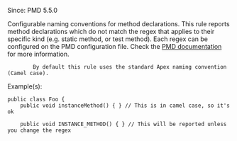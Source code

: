 Since: PMD 5.5.0

Configurable naming conventions for method declarations. This rule reports
            method declarations which do not match the regex that applies to their
            specific kind (e.g. static method, or test method). Each regex can be configured on the PMD configuration file.
Check the [PMD documentation](https://pmd.github.io/pmd-6.51.0/pmd_rules_apex_codestyle.html#methodnamingconventions) for more information.

            By default this rule uses the standard Apex naming convention (Camel case).

Example(s):
```
public class Foo {
    public void instanceMethod() { } // This is in camel case, so it's ok

    public void INSTANCE_METHOD() { } // This will be reported unless you change the regex
```
